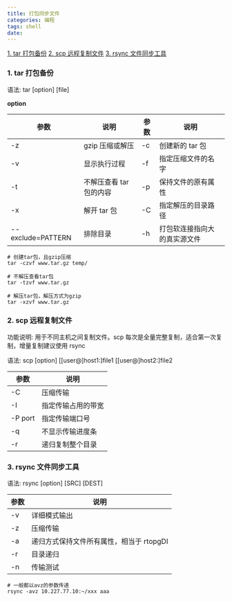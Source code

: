 ```yaml
---
title: 打包同步文件
categories: 编程
tags: shell
date: 
---
```


<a href="#tar">1. tar 打包备份</a>
<a href="#scp">2. scp 远程复制文件</a>
<a href="#rsync">3. rsync 文件同步工具</a>

<h3 id="tar">1. tar 打包备份</h3>

语法: tar [option] [file]

<b>option</b>

| 参数              | 说明                    | 参数 | 说明                         |
| ----------------- | ----------------------- | ---- | ---------------------------- |
| -z                | gzip 压缩或解压         | -c   | 创建新的 tar 包              |
| -v                | 显示执行过程            | -f   | 指定压缩文件的名字           |
| -t                | 不解压查看 tar 包的内容 | -p   | 保持文件的原有属性           |
| -x                | 解开 tar 包             | -C   | 指定解压的目录路径           |
| --exclude=PATTERN | 排除目录                | -h   | 打包软连接指向大的真实源文件 |

```shell
# 创建tar包，且gzip压缩
tar -czvf www.tar.gz temp/

# 不解压查看tar包
tar -tzvf www.tar.gz

# 解压tar包，解压方式为gzip
tar -xzvf www.tar.gz
```

<h3 id="scp">2. scp 远程复制文件</h3>

功能说明: 用于不同主机之间复制文件。scp 每次是全量完整复制，适合第一次复制，增量复制建议使用 rsync

语法: scp [option] [[user@]host1:]file1 [[user@]host2:]file2

| 参数    | 说明               |
| ------- | ------------------ |
| -C      | 压缩传输           |
| -I      | 指定传输占用的带宽 |
| -P port | 指定传输端口号     |
| -q      | 不显示传输进度条   |
| -r      | 递归复制整个目录   |

<h3 id="rsync">3. rsync 文件同步工具</h3>

语法: rsync [option] [SRC] [DEST]

| 参数 | 说明                                     |
| ---- | ---------------------------------------- |
| -v   | 详细模式输出                             |
| -z   | 压缩传输                                 |
| -a   | 递归方式保持文件所有属性，相当于 rtopgDI |
| -r   | 目录递归                                 |
| -n   | 传输测试                                 |

```shell
# 一般都以avz的参数传递
rsync -avz 10.227.77.10:~/xxx aaa
```
